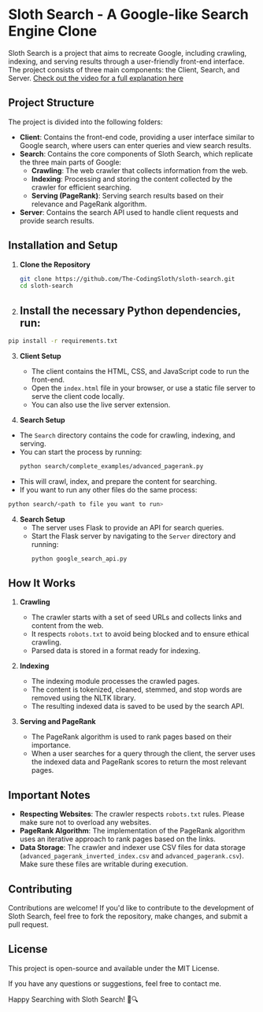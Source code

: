 # Sloth Search - A Google-like Search Engine Clone

Sloth Search is a project that aims to recreate Google, including crawling, indexing, and serving results through a user-friendly front-end interface. The project consists of three main components: the Client, Search, and Server.
[Check out the video for a full explanation here](https://youtu.be/WCpimlH0Kck?si=_zFzrb1cxZinWKo3)

## Project Structure

The project is divided into the following folders:

- **Client**: Contains the front-end code, providing a user interface similar to Google search, where users can enter queries and view search results.
- **Search**: Contains the core components of Sloth Search, which replicate the three main parts of Google:
  - **Crawling**: The web crawler that collects information from the web.
  - **Indexing**: Processing and storing the content collected by the crawler for efficient searching.
  - **Serving (PageRank)**: Serving search results based on their relevance and PageRank algorithm.
- **Server**: Contains the search API used to handle client requests and provide search results.

## Installation and Setup

1. **Clone the Repository**

   ```sh
   git clone https://github.com/The-CodingSloth/sloth-search.git
   cd sloth-search
   ```

2. ## Install the necessary Python dependencies, run:

```sh
pip install -r requirements.txt
```

3. **Client Setup**

   - The client contains the HTML, CSS, and JavaScript code to run the front-end.
   - Open the `index.html` file in your browser, or use a static file server to serve the client code locally.
   - You can also use the live server extension.

4. **Search Setup**

- The `Search` directory contains the code for crawling, indexing, and serving.
- You can start the process by running:
  ```sh
  python search/complete_examples/advanced_pagerank.py
  ```
- This will crawl, index, and prepare the content for searching.
- If you want to run any other files do the same process:

```sh
python search/<path to file you want to run>
```

4. **Search Setup**
   - The server uses Flask to provide an API for search queries.
   - Start the Flask server by navigating to the `Server` directory and running:
     ```sh
     python google_search_api.py
     ```

## How It Works

1. **Crawling**

   - The crawler starts with a set of seed URLs and collects links and content from the web.
   - It respects `robots.txt` to avoid being blocked and to ensure ethical crawling.
   - Parsed data is stored in a format ready for indexing.

2. **Indexing**

   - The indexing module processes the crawled pages.
   - The content is tokenized, cleaned, stemmed, and stop words are removed using the NLTK library.
   - The resulting indexed data is saved to be used by the search API.

3. **Serving and PageRank**
   - The PageRank algorithm is used to rank pages based on their importance.
   - When a user searches for a query through the client, the server uses the indexed data and PageRank scores to return the most relevant pages.

## Important Notes

- **Respecting Websites**: The crawler respects `robots.txt` rules. Please make sure not to overload any websites.
- **PageRank Algorithm**: The implementation of the PageRank algorithm uses an iterative approach to rank pages based on the links.
- **Data Storage**: The crawler and indexer use CSV files for data storage (`advanced_pagerank_inverted_index.csv` and `advanced_pagerank.csv`). Make sure these files are writable during execution.

## Contributing

Contributions are welcome! If you'd like to contribute to the development of Sloth Search, feel free to fork the repository, make changes, and submit a pull request.

## License

This project is open-source and available under the MIT License.

If you have any questions or suggestions, feel free to contact me.

Happy Searching with Sloth Search! 🦥🔍
